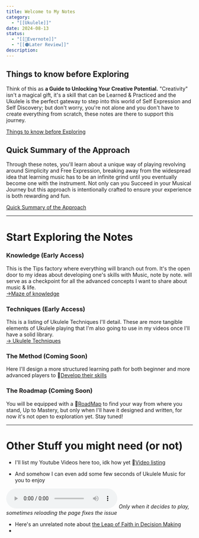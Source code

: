 ```yaml
---
title: Welcome to My Notes
category:
  - "[[Ukulele]]"
date: 2024-08-13
status:
  - "[[🌲Evernote]]"
  - "[[🟠Later Review]]"
description:
---
```

## Things to know before Exploring

Think of this as **a Guide to Unlocking Your Creative Potential.** "Creativity" isn't a magical gift, it's a skill that can be Learned & Practiced and the Ukulele is the perfect gateway to step into this world of Self Expression and Self Discovery; but don't worry, you're not alone and you don't have to create everything from scratch, these notes are there to support this journey.

[Things to know before Exploring](/notes/index)

 ## Quick Summary of the Approach

Through these notes, you'll learn about a unique way of playing revolving around Simplicity and Free Expression, breaking away from the widespread idea that learning music has to be an infinite grind until you eventually become one with the instrument. Not only can you Succeed in your Musical Journey but this approach is intentionally crafted to ensure your experience is both rewarding and fun.

[Quick Summary of the Approach](/notes/a-different-way-of-playing-the-ukulele)

---
# Start Exploring the Notes

### Knowledge (Early Access)
This is the Tips factory where everything will branch out from. It's the open door to my ideas about developing one's skills with Music, note by note. will serve as a checkpoint for all the advanced concepts I want to share about music & life. <br>
[→Maze of knowledge](/notes/moctips) 

### Techniques (Early Access)
This is a listing of Ukulele Techniques I'll detail. These are more tangible elements of Ukulele playing that I'm also going to use in my videos once I'll have a solid library.<br>
[→ Ukulele Techniques](/notes/UkuleleTechniques)

### The Method (Coming Soon)
Here I'll design a more structured learning path for both beginner and more advanced players to 📝[Develop their skills](/notes/foundation)

### The Roadmap  (Coming Soon)

You will be equipped with a 📝[RoadMap](/notes/roadmap) to find your way from where you stand, Up to Mastery, but only when I'll have it designed and written, for now it's not open to exploration yet.  Stay tuned! 

---
# Other Stuff you might need (or not)
- I'll list my Youtube Videos here too, idk how yet
📝[Video listing](/notes/Videos)

- And somehow I can even add some few seconds of Ukulele Music for you to enjoy

<audio src="/audio/UkuleleTest.mp3" controls></audio>
*Only when it decides to play, sometimes reloading the page fixes the issue* 
- Here's an unrelated note about [the Leap of Faith in Decision Making](/notes/leap-of-faith)
- 
